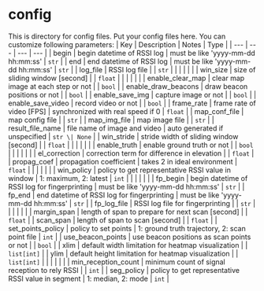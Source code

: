 # config

This is directory for config files.
Put your config files here.
You can customize following parameters:
| Key                  | Description                                         | Notes                                                                | Type          |
| ---                  | ---                                                 | ---                                                                  | ---           |
| begin                | begin datetime of RSSI log                          | must be like 'yyyy-mm-dd hh:mm:ss'                                   | `str`         |
| end                  | end datetime of RSSI log                            | must be like 'yyyy-mm-dd hh:mm:ss'                                   | `str`         |
| log_file             | RSSI log file                                       |                                                                      | `str`         |
|                      |                                                     |                                                                      |               |
| win_size             | size of sliding window [second]                     |                                                                      | `float`       |
|                      |                                                     |                                                                      |               |
| enable_clear_map     | clear map image at each step or not                 |                                                                      | `bool`        |
| enable_draw_beacons  | draw beacon positions or not                        |                                                                      | `bool`        |
| enable_save_img      | capture image or not                                |                                                                      | `bool`        |
| enable_save_video    | record video or not                                 |                                                                      | `bool`        |
| frame_rate           | frame rate of video [FPS]                           | synchronized with real speed if 0                                    | `float`       |
| map_conf_file        | map config file                                     |                                                                      | `str`         |
| map_img_file         | map image file                                      |                                                                      | `str`         |
| result_file_name     | file name of image and video                        | auto generated if unspecified                                        | `str \| None` |
| win_stride           | stride width of sliding window [second]             |                                                                      | `float`       |
|                      |                                                     |                                                                      |               |
| enable_truth         | enable ground truth or not                          |                                                                      | `bool`        |
|                      |                                                     |                                                                      |               |
| el_correction        | correction term for difference in elevation         |                                                                      | `float`       |
| propag_coef          | propagation coefficient                             | takes 2 in ideal environment                                         | `float`       |
|                      |                                                     |                                                                      |               |
| win_policy           | policy to get representative RSSI value in window   | 1: maximum, 2: latest                                                | `int`         |
|                      |                                                     |                                                                      |               |
| fp_begin             | begin datetime of RSSI log for fingerprinting       | must be like 'yyyy-mm-dd hh:mm:ss'                                   | `str`         |
| fp_end               | end datetime of RSSI log for fingerprinting         | must be like 'yyyy-mm-dd hh:mm:ss'                                   | `str`         |
| fp_log_file          | RSSI log file for fingerprinting                    |                                                                      | `str`         |
|                      |                                                     |                                                                      |               |
| margin_span          | length of span to prepare for next scan [second]    |                                                                      | `float`       |
| scan_span            | length of span to scan [second]                     |                                                                      | `float`       |
| set_points_policy    | policy to set points                                | 1: ground truth trajectory, 2: scan point file                       | `int`         |
| use_beacon_points    | use beacon positions as scan points or not          |                                                                      | `bool`        |
| xlim                 | default width limitation for heatmap visualization  |                                                                      | `list[int]`   |
| ylim                 | default height limitation for heatmap visualization |                                                                      | `list[int]`   |
|                      |                                                     |                                                                      |               |
| min_reception_count  | minimum count of signal reception to rely RSSI      |                                                                      | `int`         |
| seg_policy           | policy to get representative RSSI value in segment  | 1: median, 2: mode                                                   | `int`         |
